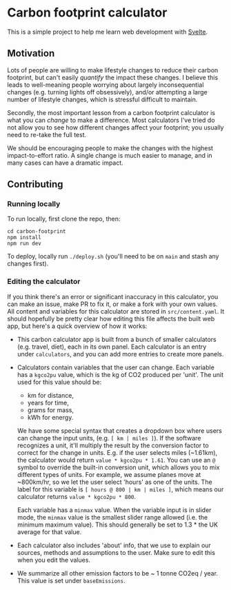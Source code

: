 # Carbon footprint calculator

This is a simple project to help me learn web development with [Svelte](https://svelte.dev/).

## Motivation

Lots of people are willing to make lifestyle changes to reduce their carbon
footprint, but can't easily _quantify_ the impact these changes. I believe this
leads to well-meaning people worrying about largely inconsequential changes
(e.g. turning lights off obsessively), and/or attempting a large number of
lifestyle changes, which is stressful difficult to maintain.

Secondly, the most important lesson from a carbon footprint calculator is what
you can _change_ to make a difference. Most calculators I've tried do not allow
you to see how different changes affect your footprint; you usually need to
re-take the full test.

We should be encouraging people to make the changes with the highest
impact-to-effort ratio. A single change is much easier to manage, and in many
cases can have a dramatic impact.

## Contributing

### Running locally

To run locally, first clone the repo, then:

```
cd carbon-footprint
npm install
npm run dev
```

To deploy, locally run `./deploy.sh` (you'll need to be on `main` and stash any changes first).

### Editing the calculator

If you think there's an error or significant inaccuracy in this calculator, you
can make an issue, make PR to fix it, or make a fork with your own values. All
content and variables for this calculator are stored in `src/content.yaml`. It
should hopefully be pretty clear how editing this file affects the built web
app, but here's a quick overview of how it works:

- This carbon calculator app is built from a bunch of smaller calculators (e.g.
  travel, diet), each in its own panel. Each calculator is an entry under
  `calculators`, and you can add more entries to create more panels.

- Calculators contain variables that the user can change. Each variable has a
  `kgco2pu` value, which is the kg of CO2 produced per 'unit'. The unit used for
  this value should be:
  - km for distance,
  - years for time,
  - grams for mass,
  - kWh for energy.

  We have some special syntax that creates a dropdown box where users can change
  the input units, (e.g. `[ km | miles ]`). If the software recognizes a unit,
  it'll multiply the result by the conversion factor to correct for the change
  in units. E.g. if the user selects miles (~1.61km), the calculator would
  return `value * kgco2pu * 1.61`. You can use an `@` symbol to override the
  built-in conversion unit, which allows you to mix different types of units.
  For example, we assume planes move at ~800km/hr, so we let the user select
  'hours' as one of the units. The label for this variable is
  `[ hours @ 800 | km | miles ]`, which means our calculator returns
  `value * kgco2pu * 800`.

  Each variable has a `minmax` value. When the variable input is in slider
  mode, the `minmax` value is the smallest slider range allowed (i.e. the
  minimum maximum value). This should generally be set to 1.3 * the UK average
  for that value.

- Each calculator also includes 'about' info, that we use to explain our
  sources, methods and assumptions to the user. Make sure to edit this when you
  edit the values.

- We summarize all other emission factors to be ~ 1 tonne CO2eq / year. This
  value is set under `baseEmissions`.
